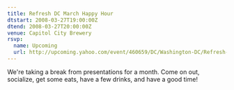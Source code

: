 ```yaml
---
title: Refresh DC March Happy Hour
dtstart: 2008-03-27T19:00:00Z
dtend: 2008-03-27T20:00:00Z
venue: Capitol City Brewery
rsvp:
  name: Upcoming
  url: http://upcoming.yahoo.com/event/460659/DC/Washington-DC/Refresh-DC-March-Happy-Hour/Capitol-City-Brewery/
---
```


We're taking a break from presentations for a month. Come on out, socialize, get some eats, have a few drinks, and have a good time!